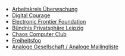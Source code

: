 +   <a href="https://antikyb.blackblogs.org/initiativen/www.ak-ueberwachung.or" target="_blank">Arbeitskreis Überwachung</a>
+   <a href="https://digitalcourage.de/" target="_blank">Digital Courage</a>
+  <a href="https://www.eff.org/" target="_blank">Electronic Frontier Foundation</a>
+   <a href="https://privatsphaere-leipzig.org/" target="_blank">Bündnis Privatsphäre Leipzig</a>
+   <a href="http://ccc.de/" target="_blank">Chaos Computer Club</a>
+   <a href="https://freiheitsfoo.de/" target="_blank">Freiheitsfoo</a>
+   <a href="http://analoges.org/" target="_blank">Analoge Gesellschaft / Analoge Mailingliste</a>

